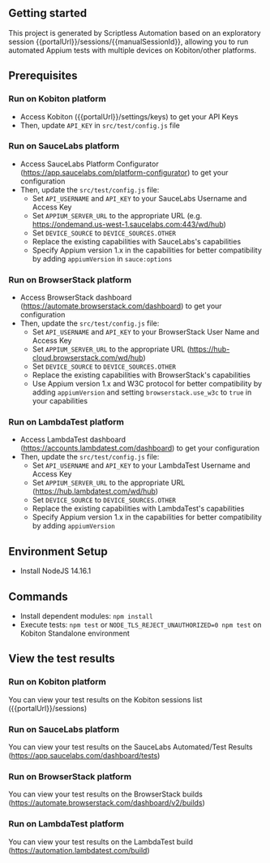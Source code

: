 ## Getting started

This project is generated by Scriptless Automation based on an exploratory session {{portalUrl}}/sessions/{{manualSessionId}}, allowing you to run automated Appium tests with multiple devices on Kobiton/other platforms.

## Prerequisites

### Run on Kobiton platform

- Access Kobiton ({{portalUrl}}/settings/keys) to get your API Keys
- Then, update `API_KEY` in `src/test/config.js` file

### Run on SauceLabs platform

- Access SauceLabs Platform Configurator (https://app.saucelabs.com/platform-configurator) to get your configuration
- Then, update the `src/test/config.js` file:
    - Set `API_USERNAME` and `API_KEY` to your SauceLabs Username and Access Key
    - Set `APPIUM_SERVER_URL` to the appropriate URL (e.g. https://ondemand.us-west-1.saucelabs.com:443/wd/hub)
    - Set `DEVICE_SOURCE` to `DEVICE_SOURCES.OTHER`
    - Replace the existing capabilities with SauceLabs's capabilities
    - Specify Appium version 1.x in the capabilities for better compatibility by adding `appiumVersion` in `sauce:options`

### Run on BrowserStack platform

- Access BrowserStack dashboard (https://automate.browserstack.com/dashboard) to get your configuration
- Then, update the `src/test/config.js` file:
    - Set `API_USERNAME` and `API_KEY` to your BrowserStack User Name and Access Key
    - Set `APPIUM_SERVER_URL` to the appropriate URL (https://hub-cloud.browserstack.com/wd/hub)
    - Set `DEVICE_SOURCE` to `DEVICE_SOURCES.OTHER`
    - Replace the existing capabilities with BrowserStack's capabilities
    - Use Appium version 1.x and W3C protocol for better compatibility by adding `appiumVersion` and setting `browserstack.use_w3c` to `true` in your capabilities

### Run on LambdaTest platform

- Access LambdaTest dashboard (https://accounts.lambdatest.com/dashboard) to get your configuration
- Then, update the `src/test/config.js` file:
    - Set `API_USERNAME` and `API_KEY` to your LambdaTest Username and Access Key
    - Set `APPIUM_SERVER_URL` to the appropriate URL (https://hub.lambdatest.com/wd/hub)
    - Set `DEVICE_SOURCE` to `DEVICE_SOURCES.OTHER`
    - Replace the existing capabilities with LambdaTest's capabilities
    - Specify Appium version 1.x in the capabilities for better compatibility by adding `appiumVersion`

## Environment Setup

- Install NodeJS 14.16.1

## Commands

- Install dependent modules: `npm install`
- Execute tests: `npm test` or `NODE_TLS_REJECT_UNAUTHORIZED=0 npm test` on Kobiton Standalone environment

## View the test results

### Run on Kobiton platform

You can view your test results on the Kobiton sessions list ({{portalUrl}}/sessions)

### Run on SauceLabs platform

You can view your test results on the SauceLabs Automated/Test Results (https://app.saucelabs.com/dashboard/tests)

### Run on BrowserStack platform

You can view your test results on the BrowserStack builds (https://automate.browserstack.com/dashboard/v2/builds)

### Run on LambdaTest platform

You can view your test results on the LambdaTest build (https://automation.lambdatest.com/build)
